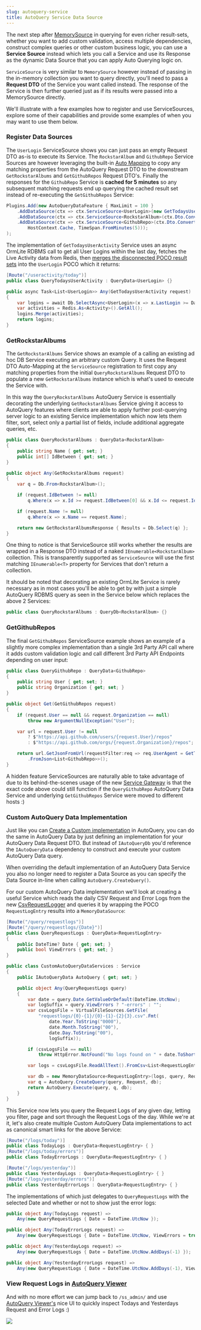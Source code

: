 ```yaml
---
slug: autoquery-service
title: AutoQuery Service Data Source
---
```


The next step after [MemorySource](/autoquery-memory) in querying for even richer result-sets, whether you want to add custom validation, access multiple dependencies, construct complex queries or other custom business logic, you can use a **Service Source** instead which lets you call a Service and use its Response as the dynamic Data Source that you can apply Auto Querying logic on.

`ServiceSource` is very similar to `MemorySource` however instead of passing in the in-memory collection 
you want to query directly, you'll need to pass a **Request DTO** of the Service you want called instead.
The response of the Service is then further queried just as if its results were passed into a MemorySource 
directly.

We'll illustrate with a few examples how to register and use ServiceSources, explore some of their capabilities 
and provide some examples of when you may want to use them below. 

### Register Data Sources

The `UserLogin` ServiceSource shows you can just pass an empty Request DTO as-is to execute its Service. 
The `RockstarAlbum` and `GithubRepo` Service Sources are however leveraging the built-in
[Auto Mapping](/auto-mapping) to copy any matching 
properties from the AutoQuery Request DTO to the downstream `GetRockstarAlbums` and `GetGithubRepos` 
Request DTO's. Finally the responses for the `GithubRepo` Service is **cached for 5 minutes** so any 
subsequent matching requests end up querying the cached result set instead of re-executing the `GetGithubRepos` 
Service:

```csharp
Plugins.Add(new AutoQueryDataFeature { MaxLimit = 100 }
    .AddDataSource(ctx => ctx.ServiceSource<UserLogin>(new GetTodaysUserActivity())),
    .AddDataSource(ctx => ctx.ServiceSource<RockstarAlbum>(ctx.Dto.ConvertTo<GetRockstarAlbums>())),
    .AddDataSource(ctx => ctx.ServiceSource<GithubRepo>(ctx.Dto.ConvertTo<GetGithubRepos>(), 
        HostContext.Cache, TimeSpan.FromMinutes(5)));
);
```

The implementation of `GetTodaysUserActivity` Service uses an async OrmLite RDBMS call to get all User Logins 
within the last day, fetches the Live Activity data from Redis, then 
[merges the disconnected POCO result sets](https://github.com/ServiceStack/ServiceStack.OrmLite#merge-disconnected-poco-result-sets)
into the `UserLogin` POCO which it returns:

```csharp
[Route("/useractivity/today")]
public class QueryTodaysUserActivity : QueryData<UserLogin> {}

public async Task<List<UserLogin>> Any(GetTodaysUserActivity request)
{
    var logins = await Db.SelectAsync<UserLogin>(x => x.LastLogin >= DateTime.UtcNow.AddDays(-1));
    var activities = Redis.As<Activity>().GetAll();
    logins.Merge(activities);
    return logins;
}
```

### GetRockstarAlbums

The `GetRockstarAlbums` Service shows an example of a calling an existing ad hoc DB Service executing an 
arbitrary custom Query. It uses the Request DTO Auto-Mapping at the `ServiceSource` registration to 
first copy any matching properties from the initial `QueryRockstarAlbums` Request DTO to populate a new 
`GetRockstarAlbums` instance which is what's used to execute the Service with. 

In this way the `QueryRockstarAlbums` AutoQuery Service is essentially decorating the underlying 
`GetRockstarAlbums` Service giving it access to AutoQuery features where clients are able to apply 
further post-querying server logic to an existing Service implementation which now lets them filter, 
sort, select only a partial list of fields, include additional aggregate queries, etc.

```csharp
public class QueryRockstarAlbums : QueryData<RockstarAlbum> 
{
    public string Name { get; set; }
    public int[] IdBetween { get; set; }
}

public object Any(GetRockstarAlbums request)
{
    var q = Db.From<RockstarAlbum>();

    if (request.IdBetween != null)
        q.Where(x => x.Id >= request.IdBetween[0] && x.Id <= request.IdBetween[1]);

    if (request.Name != null)
        q.Where(x => x.Name == request.Name);

    return new GetRockstarAlbumsResponse { Results = Db.Select(q) };
}
```

One thing to notice is that ServiceSource still works whether the results are wrapped in a Response DTO 
instead of a naked `IEnumerable<RockstarAlbum>` collection. This is transparently supported as `ServiceSource` 
will use the first matching `IEnumerable<T>` property for Services that don't return a collection.

It should be noted that decorating an existing OrmLite Service is rarely necessary as in most cases you'll
be able to get by with just a simple AutoQuery RDBMS query as seen in the Service below which replaces 
the above 2 Services:

```csharp
public class QueryRockstarAlbums : QueryDb<RockstarAlbum> {}
```

### GetGithubRepos

The final `GetGithubRepos` ServiceSource example shows an example of a slightly more complex implementation
than a single 3rd Party API call where it adds custom validation logic and call different 3rd Party API 
Endpoints depending on user input:

```csharp
public class QueryGithubRepo : QueryData<GithubRepo> 
{
    public string User { get; set; }
    public string Organization { get; set; }
}

public object Get(GetGithubRepos request)
{
    if (request.User == null && request.Organization == null)
        throw new ArgumentNullException("User");

    var url = request.User != null
        ? $"https://api.github.com/users/{request.User}/repos"
        : $"https://api.github.com/orgs/{request.Organization}/repos";

    return url.GetJsonFromUrl(requestFilter:req => req.UserAgent = GetType().Name)
        .FromJson<List<GithubRepo>>();
}
```

A hidden feature ServiceSources are naturally able to take advantage of due to its behind-the-scenes usage 
of the new [Service Gateway](/service-gateway) is that the exact code above could still function if the
`QueryGithubRepo` AutoQuery Data Service and underlying `GetGithubRepos` Service were moved to different
hosts :)

### Custom AutoQuery Data Implementation

Just like you can 
[Create a Custom implementation](/autoquery#custom-autoquery-implementations)
in AutoQuery, you can do the same in AutoQuery Data by just defining an implementation for your AutoQuery 
Data Request DTO. But instead of `IAutoQueryDb` you'd reference the `IAutoQueryData` dependency to construct 
and execute your custom AutoQuery Data query.

When overriding the default implementation of an AutoQuery Data Service you also no longer need to register 
a Data Source as you can specify the Data Source in-line when calling `AutoQuery.CreateQuery()`.

For our custom AutoQuery Data implementation we'll look at creating a useful Service which reads the
daily CSV Request and Error Logs from the new [CsvRequestLogger](/request-logger#csv-request-logger) and queries it by 
wrapping the POCO `RequestLogEntry` results into a `MemoryDataSource`:

```csharp
[Route("/query/requestlogs")]
[Route("/query/requestlogs/{Date}")]
public class QueryRequestLogs : QueryData<RequestLogEntry>
{
    public DateTime? Date { get; set; }
    public bool ViewErrors { get; set; }
}

public class CustomAutoQueryDataServices : Service
{
    public IAutoQueryData AutoQuery { get; set; }

    public object Any(QueryRequestLogs query)
    {
        var date = query.Date.GetValueOrDefault(DateTime.UtcNow);
        var logSuffix = query.ViewErrors ? "-errors" : "";
        var csvLogsFile = VirtualFileSources.GetFile(
            "requestlogs/{0}-{1}/{0}-{1}-{2}{3}.csv".Fmt(
                date.Year.ToString("0000"),
                date.Month.ToString("00"),
                date.Day.ToString("00"),
                logSuffix));

        if (csvLogsFile == null)
            throw HttpError.NotFound("No logs found on " + date.ToShortDateString());

        var logs = csvLogsFile.ReadAllText().FromCsv<List<RequestLogEntry>>();

        var db = new MemoryDataSource<RequestLogEntry>(logs, query, Request);
        var q = AutoQuery.CreateQuery(query, Request, db);
        return AutoQuery.Execute(query, q, db);
    }
}
```

This Service now lets you query the Request Logs of any given day, letting you filter, page and sort 
through the Request Logs of the day. While we're at it, let's also create multiple Custom AutoQuery 
Data implementations to act as canonical smart links for the above Service:

```csharp
[Route("/logs/today")]
public class TodayLogs : QueryData<RequestLogEntry> { }
[Route("/logs/today/errors")]
public class TodayErrorLogs : QueryData<RequestLogEntry> { }

[Route("/logs/yesterday")]
public class YesterdayLogs : QueryData<RequestLogEntry> { }
[Route("/logs/yesterday/errors")]
public class YesterdayErrorLogs : QueryData<RequestLogEntry> { }
```

The implementations of which just delegates to `QueryRequestLogs` with the selected Date and whether or 
not to show just the error logs:

```csharp
public object Any(TodayLogs request) =>
    Any(new QueryRequestLogs { Date = DateTime.UtcNow });

public object Any(TodayErrorLogs request) =>
    Any(new QueryRequestLogs { Date = DateTime.UtcNow, ViewErrors = true });

public object Any(YesterdayLogs request) =>
    Any(new QueryRequestLogs { Date = DateTime.UtcNow.AddDays(-1) });

public object Any(YesterdayErrorLogs request) =>
    Any(new QueryRequestLogs { Date = DateTime.UtcNow.AddDays(-1), ViewErrors = true });
```

### View Request Logs in [AutoQuery Viewer](https://github.com/ServiceStack/Admin)

And with no more effort we can jump back to `/ss_admin/` and use [AutoQuery Viewer's](https://github.com/ServiceStack/Admin) nice UI to quickly 
inspect Todays and Yesterdays Request and Error Logs :)

![](https://raw.githubusercontent.com/ServiceStack/Assets/master/img/release-notes/autoqueryviewer-csv-logs.png)

